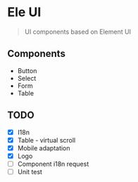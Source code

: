 # Ele UI

> UI components based on Element UI

## Components

- Button
- Select
- Form
- Table

## TODO

- [x] I18n
- [x] Table - virtual scroll
- [x] Mobile adaptation
- [x] Logo
- [ ] Component i18n request
- [ ] Unit test